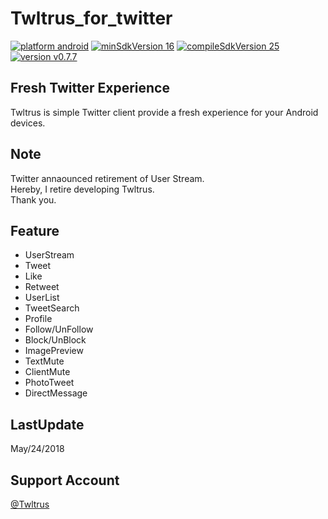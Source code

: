 # Twltrus_for_twitter
[![platform android](https://img.shields.io/badge/platform-android-green.svg)](#)
[![minSdkVersion 16](https://img.shields.io/badge/minSdkVersion-16-red.svg)](#)
[![compileSdkVersion 25](https://img.shields.io/badge/compileSdkVersion-25-yellow.svg)](#)
[![version v0.7.7](https://img.shields.io/badge/version-v0.7.7-blue.svg)](#)

## Fresh Twitter Experience
Twltrus is simple Twitter client provide a fresh experience for your Android devices.

## Note
Twitter annaounced retirement of User Stream.  
Hereby, I retire developing Twltrus.  
Thank you.

## Feature
- UserStream
- Tweet
- Like
- Retweet
- UserList
- TweetSearch
- Profile
- Follow/UnFollow
- Block/UnBlock
- ImagePreview
- TextMute
- ClientMute
- PhotoTweet
- DirectMessage

## LastUpdate
May/24/2018

## Support Account
[@Twltrus](https://twitter.com/Twltrus)
